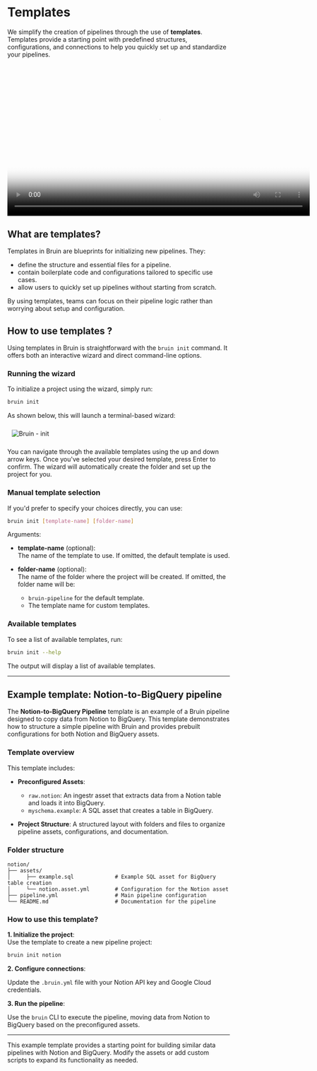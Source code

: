 # Templates 

We simplify the creation of pipelines through the use of **templates**. Templates provide a starting point with predefined structures, configurations, and connections to help you quickly set up and standardize your pipelines.


<video width="685" height="auto" controls poster="./tutorials/tutorial-media/bruin-templates-tutorial.png">
  <source src="./tutorials/tutorial-media/bruin-templates-tutorial.mp4" type="video/mp4">
  Your browser does not support the video tag.
</video>

## What are templates?

Templates in Bruin are blueprints for initializing new pipelines. They:
- define the structure and essential files for a pipeline.
- contain boilerplate code and configurations tailored to specific use cases.
- allow users to quickly set up pipelines without starting from scratch.

By using templates, teams can focus on their pipeline logic rather than worrying about setup and configuration.


## How to use templates ?

Using templates in Bruin is straightforward with the `bruin init` command. It offers both an interactive wizard and direct command-line options.

### Running the wizard

To initialize a project using the wizard, simply run:
```bash
bruin init 
```
As shown below, this will launch a terminal-based wizard:

<img alt="Bruin - init" src="/init-wizard.gif" style="margin: 10px;" />

You can navigate through the available templates using the up and down arrow keys. Once you've selected your desired template, press Enter to confirm. 
The wizard will automatically create the folder and set up the project for you.
### Manual template selection
If you'd prefer to specify your choices directly, you can use:
```bash
bruin init [template-name] [folder-name]
```
Arguments:

- **template-name** (optional):  
  The name of the template to use. If omitted, the default template is used.

- **folder-name** (optional):  
  The name of the folder where the project will be created. If omitted, the folder name will be:  
    - `bruin-pipeline` for the default template.  
    - The template name for custom templates.

### Available templates

To see a list of available templates, run:

```bash
bruin init --help
```
The output will display a list of available templates.

---

## Example template: Notion-to-BigQuery pipeline

The **Notion-to-BigQuery Pipeline** template is an example of a Bruin pipeline designed to copy data from Notion to BigQuery. This template demonstrates how to structure a simple pipeline with Bruin and provides prebuilt configurations for both Notion and BigQuery assets.

### Template overview

This template includes:

- **Preconfigured Assets**:
  - `raw.notion`: An ingestr asset that extracts data from a Notion table and loads it into BigQuery.
  - `myschema.example`: A SQL asset that creates a table in BigQuery.

- **Project Structure**:
  A structured layout with folders and files to organize pipeline assets, configurations, and documentation.

### Folder structure

```plaintext
notion/
├── assets/
│     ├── example.sql             # Example SQL asset for BigQuery table creation
│     └── notion.asset.yml        # Configuration for the Notion asset
├── pipeline.yml                  # Main pipeline configuration
└── README.md                     # Documentation for the pipeline
```

### How to use this template?

**1. Initialize the project**:  
   Use the template to create a new pipeline project:
```bash
bruin init notion
``` 
**2. Configure connections**:

Update the `.bruin.yml` file with your Notion API key and Google Cloud credentials.

**3. Run the pipeline**:

Use the `bruin` CLI to execute the pipeline, moving data from Notion to BigQuery based on the preconfigured assets.

---

This example template provides a starting point for building similar data pipelines with Notion and BigQuery. Modify the assets or add custom scripts to expand its functionality as needed.
